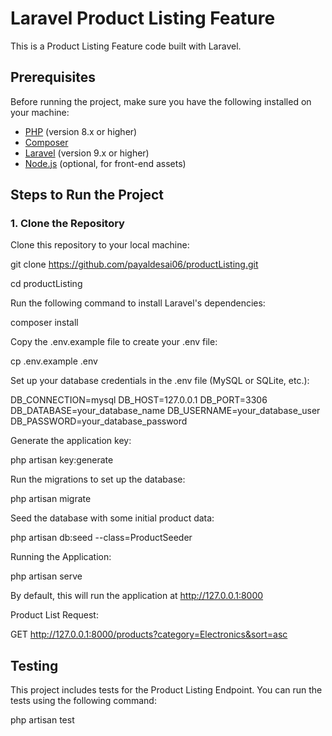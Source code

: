 # Laravel Product Listing Feature

This is a Product Listing Feature code built with Laravel.

## Prerequisites

Before running the project, make sure you have the following installed on your machine:

- [PHP](https://www.php.net/) (version 8.x or higher)
- [Composer](https://getcomposer.org/)
- [Laravel](https://laravel.com/docs) (version 9.x or higher)
- [Node.js](https://nodejs.org/) (optional, for front-end assets)

## Steps to Run the Project

### 1. Clone the Repository

Clone this repository to your local machine:

git clone https://github.com/payaldesai06/productListing.git

cd productListing

Run the following command to install Laravel's dependencies:

composer install

Copy the .env.example file to create your .env file:

cp .env.example .env

Set up your database credentials in the .env file (MySQL or SQLite, etc.):

DB_CONNECTION=mysql
DB_HOST=127.0.0.1
DB_PORT=3306
DB_DATABASE=your_database_name
DB_USERNAME=your_database_user
DB_PASSWORD=your_database_password

Generate the application key:

php artisan key:generate

Run the migrations to set up the database:

php artisan migrate

Seed the database with some initial product data:

php artisan db:seed --class=ProductSeeder

Running the Application:

php artisan serve

By default, this will run the application at http://127.0.0.1:8000

Product List Request:

GET http://127.0.0.1:8000/products?category=Electronics&sort=asc


## Testing

This project includes tests for the Product Listing Endpoint. You can run the tests using the following command:

php artisan test




